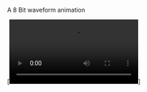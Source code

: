 A 8 Bit waveform animation

[![Watch the video](https://github.com/ThanooThanu/3D-Game-Development-using-C-and-OPENGL/blob/main/Assignment%201/8%20Bit%20Waveform.mp4)]